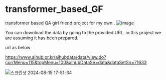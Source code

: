 # transformer_based_GF
transformer based QA girl friend project for my own..
![image](https://github.com/user-attachments/assets/8054ded3-43d3-470f-8fd6-56ba88e8a832)

You can download the data by going to the provided URL. in this project we are assuming it has been prepared.

url as below

https://www.aihub.or.kr/aihubdata/data/view.do?currMenu=115&topMenu=100&aihubDataSe=data&dataSetSn=71633


![스크린샷 2024-08-15 17-51-34](https://github.com/user-attachments/assets/5ec7395b-9b46-4e3b-bbdd-89792182d947)

